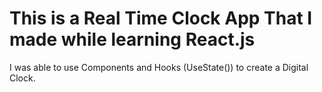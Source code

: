 # This is a Real Time Clock App That I made while learning React.js
  I was able to use Components and Hooks (UseState()) to create a Digital Clock. 
